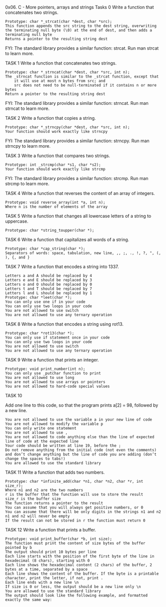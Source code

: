 0x06. C - More pointers, arrays and strings
Tasks 0
 Write a function that concatenates two strings.

    Prototype: char *_strcat(char *dest, char *src);
    This function appends the src string to the dest string, overwriting the terminating null byte (\0) at the end of dest, and then adds a terminating null byte
    Returns a pointer to the resulting string dest

FYI: The standard library provides a similar function: strcat. Run man strcat to learn more.

TASK 1
Write a function that concatenates two strings.

    Prototype: char *_strncat(char *dest, char *src, int n);
    The _strncat function is similar to the _strcat function, except that
        it will use at most n bytes from src; and
        src does not need to be null-terminated if it contains n or more bytes
    Return a pointer to the resulting string dest

FYI: The standard library provides a similar function: strncat. Run man strncat to learn more.

TASK 2
Write a function that copies a string.

    Prototype: char *_strncpy(char *dest, char *src, int n);
    Your function should work exactly like strncpy

FYI: The standard library provides a similar function: strncpy. Run man strncpy to learn more.

TASK 3
Write a function that compares two strings.

    Prototype: int _strcmp(char *s1, char *s2);
    Your function should work exactly like strcmp

FYI: The standard library provides a similar function: strcmp. Run man strcmp to learn more.

TASK 4
Write a function that reverses the content of an array of integers.

    Prototype: void reverse_array(int *a, int n);
    Where n is the number of elements of the array

TASK 5
Write a function that changes all lowercase letters of a string to uppercase.

    Prototype: char *string_toupper(char *);

TASK 6
Write a function that capitalizes all words of a string.

    Prototype: char *cap_string(char *);
    Separators of words: space, tabulation, new line, ,, ;, ., !, ?, ", (, ), {, and }


TASK 7
Write a function that encodes a string into 1337.

    Letters a and A should be replaced by 4
    Letters e and E should be replaced by 3
    Letters o and O should be replaced by 0
    Letters t and T should be replaced by 7
    Letters l and L should be replaced by 1
    Prototype: char *leet(char *);
    You can only use one if in your code
    You can only use two loops in your code
    You are not allowed to use switch
    You are not allowed to use any ternary operation

TASK 8
Write a function that encodes a string using rot13.

    Prototype: char *rot13(char *);
    You can only use if statement once in your code
    You can only use two loops in your code
    You are not allowed to use switch
    You are not allowed to use any ternary operation

TASK 9
Write a function that prints an integer.

    Prototype: void print_number(int n);
    You can only use _putchar function to print
    You are not allowed to use long
    You are not allowed to use arrays or pointers
    You are not allowed to hard-code special values

TASK 10

Add one line to this code, so that the program prints a[2] = 98, followed by a new line.

    You are not allowed to use the variable a in your new line of code
    You are not allowed to modify the variable p
    You can only write one statement
    You are not allowed to use ,
    You are not allowed to code anything else than the line of expected line of code at the expected line
    Your code should be written at line 19, before the ;
    Do not remove anything from the initial code (not even the comments)
    and don’t change anything but the line of code you are adding (don’t change the spaces to tabs!)
    You are allowed to use the standard library

TASK 11
Write a function that adds two numbers.

    Prototype: char *infinite_add(char *n1, char *n2, char *r, int size_r);
    Where n1 and n2 are the two numbers
    r is the buffer that the function will use to store the result
    size_r is the buffer size
    The function returns a pointer to the result
    You can assume that you will always get positive numbers, or 0
    You can assume that there will be only digits in the strings n1 and n2
    n1 and n2 will never be empty
    If the result can not be stored in r the function must return 0

TASK 12
Write a function that prints a buffer.

    Prototype: void print_buffer(char *b, int size);
    The function must print the content of size bytes of the buffer pointed by b
    The output should print 10 bytes per line
    Each line starts with the position of the first byte of the line in hexadecimal (8 chars), starting with 0
    Each line shows the hexadecimal content (2 chars) of the buffer, 2 bytes at a time, separated by a space
    Each line shows the content of the buffer. If the byte is a printable character, print the letter, if not, print .
    Each line ends with a new line \n
    If size is 0 or less, the output should be a new line only \n
    You are allowed to use the standard library
    The output should look like the following example, and formatted exactly the same way:

